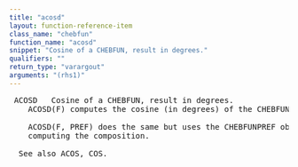 ```yaml
---
title: "acosd"
layout: function-reference-item
class_name: "chebfun"
function_name: "acosd"
snippet: "Cosine of a CHEBFUN, result in degrees."
qualifiers: ""
return_type: "varargout"
arguments: "(rhs1)"
---
```


<pre class="help-text"> ACOSD   Cosine of a CHEBFUN, result in degrees.
    ACOSD(F) computes the cosine (in degrees) of the CHEBFUN F.
 
    ACOSD(F, PREF) does the same but uses the CHEBFUNPREF object PREF when
    computing the composition.
 
  See also ACOS, COS.
</pre>